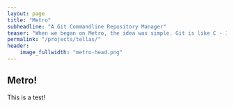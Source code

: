 ```yaml
---
layout: page
title: "Metro"
subheadline: "A Git Commandline Repository Manager"
teaser: "When we began on Metro, the idea was simple. Git is like C - Incredibly powerful, but you need to know your way around it. For anything but the most basic things, you need to look it up."
permalink: "/projects/tellas/"
header:
    image_fullwidth: "metro-head.png"
---
```


## Metro!
This is a test!